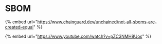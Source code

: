 # SBOM

{% embed url="https://www.chainguard.dev/unchained/not-all-sboms-are-created-equal" %}

{% embed url="https://www.youtube.com/watch?v=pZC3NMH8Uos" %}
